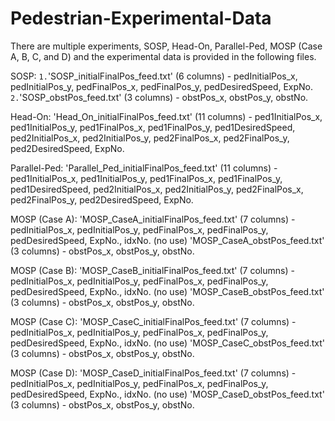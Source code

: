 # Pedestrian-Experimental-Data
There are multiple experiments, SOSP, Head-On, Parallel-Ped, MOSP (Case A, B, C, and D) and the experimental data is provided in the following files.

SOSP: 
`1.`'SOSP_initialFinalPos_feed.txt' (6 columns) - pedInitialPos_x, pedInitialPos_y, pedFinalPos_x, pedFinalPos_y, pedDesiredSpeed, ExpNo.
`2.`'SOSP_obstPos_feed.txt' (3 columns) - obstPos_x, obstPos_y, obstNo.
      
Head-On: 'Head_On_initialFinalPos_feed.txt' (11 columns) - ped1InitialPos_x, ped1InitialPos_y, ped1FinalPos_x, ped1FinalPos_y, ped1DesiredSpeed, ped2InitialPos_x, ped2InitialPos_y, ped2FinalPos_x, ped2FinalPos_y, ped2DesiredSpeed, ExpNo.

Parallel-Ped: 'Parallel_Ped_initialFinalPos_feed.txt' (11 columns) - ped1InitialPos_x, ped1InitialPos_y, ped1FinalPos_x, ped1FinalPos_y, ped1DesiredSpeed, ped2InitialPos_x, ped2InitialPos_y, ped2FinalPos_x, ped2FinalPos_y, ped2DesiredSpeed, ExpNo.

MOSP (Case A): 'MOSP_CaseA_initialFinalPos_feed.txt' (7 columns) - pedInitialPos_x, pedInitialPos_y, pedFinalPos_x, pedFinalPos_y, pedDesiredSpeed, ExpNo., idxNo. (no use)
'MOSP_CaseA_obstPos_feed.txt' (3 columns) - obstPos_x, obstPos_y, obstNo.
               
MOSP (Case B): 'MOSP_CaseB_initialFinalPos_feed.txt' (7 columns) - pedInitialPos_x, pedInitialPos_y, pedFinalPos_x, pedFinalPos_y, pedDesiredSpeed, ExpNo., idxNo. (no use)
'MOSP_CaseB_obstPos_feed.txt' (3 columns) - obstPos_x, obstPos_y, obstNo.
               
MOSP (Case C): 'MOSP_CaseC_initialFinalPos_feed.txt' (7 columns) - pedInitialPos_x, pedInitialPos_y, pedFinalPos_x, pedFinalPos_y, pedDesiredSpeed, ExpNo., idxNo. (no use)
'MOSP_CaseC_obstPos_feed.txt' (3 columns) - obstPos_x, obstPos_y, obstNo.
               
MOSP (Case D): 'MOSP_CaseD_initialFinalPos_feed.txt' (7 columns) - pedInitialPos_x, pedInitialPos_y, pedFinalPos_x, pedFinalPos_y, pedDesiredSpeed, ExpNo., idxNo. (no use)
'MOSP_CaseD_obstPos_feed.txt' (3 columns) - obstPos_x, obstPos_y, obstNo.

